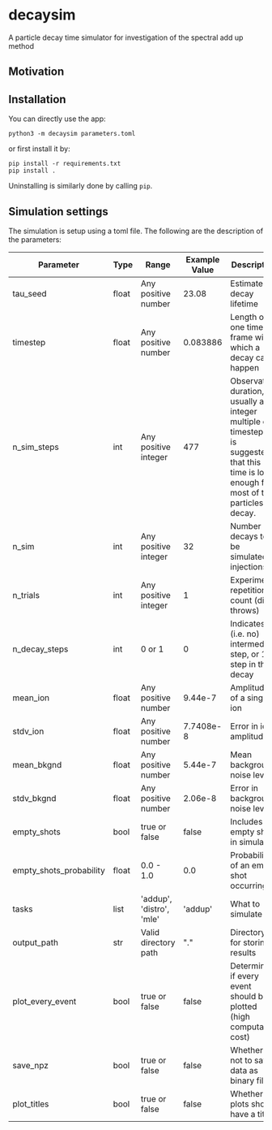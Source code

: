 # decaysim

A particle decay time simulator for investigation of the spectral add up method


## Motivation



## Installation

You can directly use the app:

```
python3 -m decaysim parameters.toml
```

or first install it by:

```
pip install -r requirements.txt
pip install .
```

Uninstalling is similarly done by calling `pip`.

## Simulation settings

The simulation is setup using a toml file. The following are the description of the parameters:

| Parameter | Type | Range | Example Value | Description |
|-----------|------|-------|---------------|-------------|
| tau_seed | float | Any positive number | 23.08 | Estimated decay lifetime |
| timestep | float | Any positive number | 0.083886 | Length of one time frame within which a decay can happen |
| n_sim_steps | int | Any positive integer | 477 | Observation duration, usually an integer multiple of timestep. It is suggested that this time is long enough for most of the particles to decay.|
| n_sim | int | Any positive integer | 32 | Number of decays to be simulated or injections |
| n_trials | int | Any positive integer | 1 | Experiment repetition count (dice throws) |
| n_decay_steps | int | 0 or 1 | 0 | Indicates 0 (i.e. no) intermediate step, or 1 step in the decay |
| mean_ion | float | Any positive number | 9.44e-7 | Amplitude of a single ion |
| stdv_ion | float | Any positive number | 7.7408e-8 | Error in ion amplitude |
| mean_bkgnd | float | Any positive number | 5.44e-7 | Mean background noise level |
| stdv_bkgnd | float | Any positive number | 2.06e-8 | Error in background noise level |
| empty_shots | bool | true or false | false | Includes empty shots in simulation |
| empty_shots_probability | float | 0.0 - 1.0 | 0.0 | Probability of an empty shot occurring |
| tasks | list | 'addup', 'distro', 'mle' | 'addup' | What to simulate |
| output_path | str | Valid directory path | "." | Directory for storing results |
| plot_every_event | bool | true or false | false | Determines if every event should be plotted (high computation cost) |
| save_npz | bool | true or false | false | Whether or not to save data as binary files |
| plot_titles | bool | true or false | false | Whether plots should have a title |

